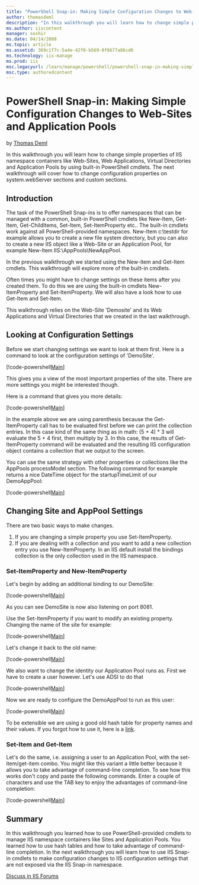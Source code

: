 ```yaml
---
title: "PowerShell Snap-in: Making Simple Configuration Changes to Web-Sites and Application Pools | Microsoft Docs"
author: thomasdeml
description: "In this walkthrough you will learn how to change simple properties of IIS namespace containers like Web-Sites, Web Applications, Virtual Directories and Appl..."
ms.author: iiscontent
manager: soshir
ms.date: 04/14/2008
ms.topic: article
ms.assetid: 369c1f7c-5a4e-42f0-b569-0f8677a86cd6
ms.technology: iis-manage
ms.prod: iis
msc.legacyurl: /learn/manage/powershell/powershell-snap-in-making-simple-configuration-changes-to-web-sites-and-application-pools
msc.type: authoredcontent
---
```

PowerShell Snap-in: Making Simple Configuration Changes to Web-Sites and Application Pools
====================
by [Thomas Deml](https://github.com/thomasdeml)

In this walkthrough you will learn how to change simple properties of IIS namespace containers like Web-Sites, Web Applications, Virtual Directories and Application Pools by using built-in PowerShell cmdlets. The next walkthrough will cover how to change configuration properties on system.webServer sections and custom sections.

## Introduction

The task of the PowerShell Snap-ins is to offer namespaces that can be managed with a common, built-in PowerShell cmdlets like New-Item, Get-Item, Get-ChildItems, Set-Item, Set-ItemProperty etc.. The built-in cmdlets work against all PowerShell-provided namespaces. New-Item c:\testdir for example allows you to create a new file system directory, but you can also to create a new IIS object like a Web-Site or an Application Pool, for example New-Item IIS:\AppPools\NewAppPool.

In the previous walkthrough we started using the New-item and Get-Item cmdlets. This walkthrough will explore more of the built-in cmdlets.

Often times you might have to change settings on these items after you created them. To do this we are using the built-in cmdlets New-ItemProperty and Set-ItemProperty. We will also have a look how to use Get-Item and Set-Item.

This walkthrough relies on the Web-Site 'Demosite' and its Web Applications and Virtual Directories that we created in the last walkthrough.

## Looking at Configuration Settings

Before we start changing settings we want to look at them first. Here is a command to look at the configuration settings of 'DemoSite'.


[!code-powershell[Main](powershell-snap-in-making-simple-configuration-changes-to-web-sites-and-application-pools/samples/sample1.ps1)]


This gives you a view of the most important properties of the site. There are more settings you might be interested though.

Here is a command that gives you more details:


[!code-powershell[Main](powershell-snap-in-making-simple-configuration-changes-to-web-sites-and-application-pools/samples/sample2.ps1)]


In the example above we are using parenthesis because the Get-ItemProperty call has to be evaluated first before we can print the collection entries. In this case kind of the same thing as in math: (5 + 4) \* 3 will evaluate the 5 + 4 first, then multiply by 3. In this case, the results of Get-ItemProperty command will be evaluated and the resulting IIS configuration object contains a collection that we output to the screen.

You can use the same strategy with other properties or collections like the AppPools processModel section. The following command for example returns a nice DateTime object for the startupTimeLimit of our DemoAppPool:


[!code-powershell[Main](powershell-snap-in-making-simple-configuration-changes-to-web-sites-and-application-pools/samples/sample3.ps1)]


## Changing Site and AppPool Settings

There are two basic ways to make changes.

1. If you are changing a simple property you use Set-ItemProperty.
2. If you are dealing with a collection and you want to add a new collection entry you use New-ItemProperty. In an IIS default install the bindings collection is the only collection used in the IIS namespace.

### Set-ItemProperty and New-ItemProperty

Let's begin by adding an additional binding to our DemoSite:


[!code-powershell[Main](powershell-snap-in-making-simple-configuration-changes-to-web-sites-and-application-pools/samples/sample4.ps1)]


As you can see DemoSite is now also listening on port 8081.

Use the Set-ItemProperty if you want to modify an existing property. Changing the name of the site for example:


[!code-powershell[Main](powershell-snap-in-making-simple-configuration-changes-to-web-sites-and-application-pools/samples/sample5.ps1)]


Let's change it back to the old name:


[!code-powershell[Main](powershell-snap-in-making-simple-configuration-changes-to-web-sites-and-application-pools/samples/sample6.ps1)]


We also want to change the identity our Application Pool runs as. First we have to create a user however. Let's use ADSI to do that


[!code-powershell[Main](powershell-snap-in-making-simple-configuration-changes-to-web-sites-and-application-pools/samples/sample7.ps1)]


Now we are ready to configure the DemoAppPool to run as this user:


[!code-powershell[Main](powershell-snap-in-making-simple-configuration-changes-to-web-sites-and-application-pools/samples/sample8.ps1)]


To be extensible we are using a good old hash table for property names and their values. If you forgot how to use it, here is a [link](https://www.microsoft.com/technet/scriptcenter/resources/pstips/sept07/pstip0914.mspx "Working with hash tables").

### Set-Item and Get-Item

Let's do the same, i.e. assigning a user to an Application Pool, with the set-item/get-item combo. You might like this variant a little better because it allows you to take advantage of command-line completion. To see how this works don't copy and paste the following commands. Enter a couple of characters and use the TAB key to enjoy the advantages of command-line completion:


[!code-powershell[Main](powershell-snap-in-making-simple-configuration-changes-to-web-sites-and-application-pools/samples/sample9.ps1)]


## Summary

In this walkthrough you learned how to use PowerShell-provided cmdlets to manage IIS namespace containers like Sites and Application Pools. You learned how to use hash tables and how to take advantage of command-line completion. In the next walkthrough you will learn how to use IIS Snap-in cmdlets to make configuration changes to IIS configuration settings that are not exposed via the IIS Snap-in namespace.
  
  
[Discuss in IIS Forums](https://forums.iis.net/1151.aspx)